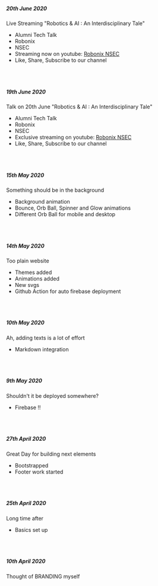 ##### 20th June 2020
Live Streaming "Robotics & AI : An Interdisciplinary Tale"
- Alumni Tech Talk
- Robonix
- NSEC
- Streaming now on youtube: [Robonix NSEC](https://www.youtube.com/watch?v=Pj8ugDiyyRo)
- Like, Share, Subscribe to our channel
<br />
<br />

##### 19th June 2020
Talk on 20th June "Robotics & AI : An Interdisciplinary Tale"
- Alumni Tech Talk
- Robonix
- NSEC
- Exclusive streaming on youtube: [Robonix NSEC](https://www.youtube.com/watch?v=Pj8ugDiyyRo)
- Like, Share, Subscribe to our channel
<br />
<br />

##### 15th May 2020
Something should be in the background
- Background animation
- Bounce, Orb Ball, Spinner and Glow animations
- Different Orb Ball for mobile and desktop
<br />
<br />

##### 14th May 2020
Too plain website
- Themes added
- Animations added
- New svgs
- Github Action for auto firebase deployment
<br />
<br />


##### 10th May 2020
Ah, adding texts is a lot of effort
- Markdown integration
<br />
<br />


##### 9th May 2020
Shouldn't it be deployed somewhere?
- Firebase !!
<br />
<br />


##### 27th April 2020
Great Day for building next elements
- Bootstrapped
- Footer work started
<br />
<br />


##### 25th April 2020
Long time after 
- Basics set up
<br />
<br />


##### 10th April 2020
Thought of BRANDING myself
